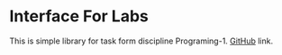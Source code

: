 # Interface For Labs

This is simple library for task form discipline Programing-1. [GitHub](https://github.com/EugeneBudzinskiy/InterfaceForLabs) link. 